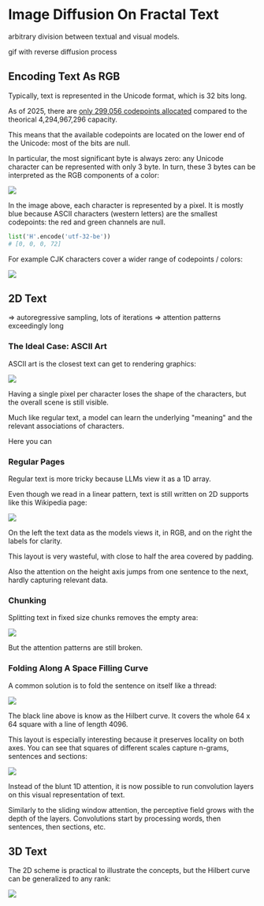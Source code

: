 # Image Diffusion On Fractal Text

arbitrary division between textual and visual models.

gif with reverse diffusion process

## Encoding Text As RGB

Typically, text is represented in the Unicode format, which is 32 bits long.

As of 2025, there are [only 299,056 codepoints allocated][wiki-unicode] compared to the theorical 4,294,967,296 capacity.

This means that the available codepoints are located on the lower end of the Unicode: most of the bits are null.

In particular, the most significant byte is always zero: any Unicode character can be represented with only 3 byte.
In turn, these 3 bytes can be interpreted as the RGB components of a color:

![][image-rgb-english]

In the image above, each character is represented by a pixel.
It is mostly blue because ASCII characters (western letters) are the smallest codepoints: the red and green channels are null.

```python
list('H'.encode('utf-32-be'))
# [0, 0, 0, 72]
```

For example CJK characters cover a wider range of codepoints / colors:

![][image-rgb-japanese]

## 2D Text

=> autoregressive sampling, lots of iterations
=> attention patterns exceedingly long

### The Ideal Case: ASCII Art

ASCII art is the closest text can get to rendering graphics:

![][image-2d-asciiart]

Having a single pixel per character loses the shape of the characters, but the overall scene is still visible.

Much like regular text, a model can learn the underlying "meaning" and the relevant associations of characters.

Here you can 

### Regular Pages

Regular text is more tricky because LLMs view it as a 1D array.

Even though we read in a linear pattern, text is still written on 2D supports like this Wikipedia page:

![][image-2d-split]

On the left the text data as the models views it, in RGB, and on the right the labels for clarity.

This layout is very wasteful, with close to half the area covered by padding.

Also the attention on the height axis jumps from one sentence to the next, hardly capturing relevant data.

### Chunking

Splitting text in fixed size chunks removes the empty area:

![][image-2d-chunk]

But the attention patterns are still broken.

### Folding Along A Space Filling Curve

A common solution is to fold the sentence on itself like a thread:

![][image-2d-hilbert]

The black line above is know as the Hilbert curve.
It covers the whole 64 x 64 square with a line of length 4096.

This layout is especially interesting because it preserves locality on both axes.
You can see that squares of different scales capture n-grams, sentences and sections:

![][image-2d-hilbert-zoom]

Instead of the blunt 1D attention, it is now possible to run convolution layers on this visual representation of text.

Similarly to the sliding window attention, the perceptive field grows with the depth of the layers.
Convolutions start by processing words, then sentences, then sections, etc.

## 3D Text

The 2D scheme is practical to illustrate the concepts, but the Hilbert curve can be generalized to any rank:

![][image-3d-hilbert-curve]

[image-2d-asciiart]: .assets/2d/ascii
[image-2d-chunk]: .assets/2d/chunk.english.png
[image-2d-split]: .assets/2d/split.english.png

[image-2d-hilbert]: .assets/2d/hilbert.png
[image-2d-hilbert-attention]: .assets/2d/hilbert.attention.png
[image-2d-hilbert-zoom]: .assets/2d/hilbert.zoom.png
[image-3d-hilbert-curve]: .assets/3d/curve.png

[image-rgb-english]: .assets/rgb/english.png
[image-rgb-japanese]: .assets/rgb/japanese.png

[wiki-unicode]: https://en.wikipedia.org/wiki/Plane_(Unicode)#Assigned_characters
